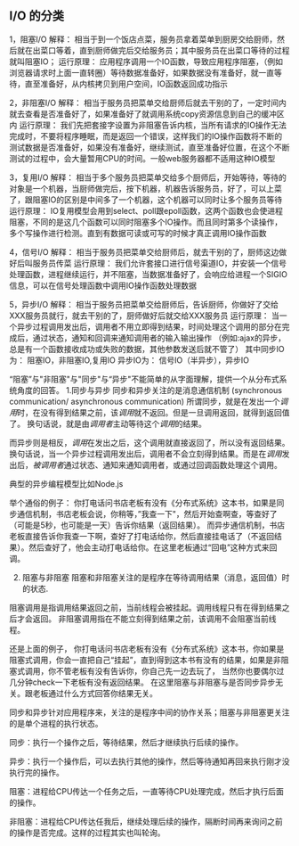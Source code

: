 I/O 的分类
---------------

   1，阻塞I/O
   解释：
   相当于到一个饭店点菜，服务员拿着菜单到厨房交给厨师，然后就在出菜口等着，直到厨师做完后交给服务员；其中服务员在出菜口等待的过程就叫阻塞IO；
   运行原理：
   应用程序调用一个IO函数，导致应用程序阻塞，（例如浏览器请求时上面一直转圈）等待数据准备好，如果数据没有准备好，就一直等待，直至准备好，从内核拷贝到用户空间，IO函数返回成功指示

   2，非阻塞I/O
   解释：
   相当于服务员把菜单交给厨师后就去干别的了，一定时间内就去查看是否准备好了，如果准备好了就调用系统copy资源信息到自己的缓冲区内
   运行原理：
   我们先把套接字设置为非阻塞告诉内核，当所有请求的IO操作无法完成时，不要将程序睡眠，而是返回一个错误，这样我们的IO操作函数将不断的测试数据是否准备好，如果没有准备好，继续测试，直至准备好位置，在这个不断测试的过程中，会大量暂用CPU的时间。一般web服务器都不适用这种IO模型

   3，复用I/O
   解释：
   相当于多个服务员把菜单交给多个厨师后，开始等待，等待的对象是一个机器，当厨师做完后，按下机器，机器告诉服务员，好了，可以上菜了，跟阻塞IO的区别是中间多了一个机器，这个机器可以同时让多个服务员等待
   运行原理：
   IO复用模型会用到select、poll跟epoll函数，这两个函数也会使进程阻塞，不同的是这几个函数可以同时阻塞多个IO操作。而且同时第多个读操作，多个写操作进行检测。直到有数据可读或可写的时候才真正调用IO操作函数

   4，信号I/O
   解释：
   相当于服务员把菜单交给厨师后，就去干别的了，厨师这边做好后叫服务员传菜
   运行原理：
   我们允许套接口进行信号渠道IO，并安装一个信号处理函数，进程继续运行，并不阻塞，当数据准备好了，会响应给进程一个SIGIO信息，可以在信号处理函数中调用IO操作函数处理数据

   5，异步I/O
   解释：
   相当于服务员把菜单交给厨师后，告诉厨师，你做好了交给XXX服务员就行，就去干别的了，厨师做好后就交给XXX服务员
   运行原理：
   当一个异步过程调用发出后，调用者不用立即得到结果，时间处理这个调用的部分在完成后，通过状态，通知和回调来通知调用者的输入输出操作
   （例如:ajax的异步，总是有一个函数接收成功或失败的数据，其他参数发送后就不管了）
   其中同步IO为：
   阻塞IO，非阻塞IO,复用IO
      异步IO为：
   信号IO（半异步），异步IO

   “阻塞”与"非阻塞"与"同步"与“异步"不能简单的从字面理解，提供一个从分布式系统角度的回答。
   1.同步与异步
   同步和异步关注的是消息通信机制 (synchronous communication/ asynchronous communication)
   所谓同步，就是在发出一个*调用*时，在没有得到结果之前，该*调用*就不返回。但是一旦调用返回，就得到返回值了。
   换句话说，就是由*调用者*主动等待这个*调用*的结果。

   而异步则是相反，*调用*在发出之后，这个调用就直接返回了，所以没有返回结果。换句话说，当一个异步过程调用发出后，调用者不会立刻得到结果。而是在*调用*发出后，*被调用者*通过状态、通知来通知调用者，或通过回调函数处理这个调用。

   典型的异步编程模型比如Node.js

   举个通俗的例子：
   你打电话问书店老板有没有《分布式系统》这本书，如果是同步通信机制，书店老板会说，你稍等，”我查一下"，然后开始查啊查，等查好了（可能是5秒，也可能是一天）告诉你结果（返回结果）。
   而异步通信机制，书店老板直接告诉你我查一下啊，查好了打电话给你，然后直接挂电话了（不返回结果）。然后查好了，他会主动打电话给你。在这里老板通过“回电”这种方式来回调。

   2. 阻塞与非阻塞
   阻塞和非阻塞关注的是程序在等待调用结果（消息，返回值）时的状态.

   阻塞调用是指调用结果返回之前，当前线程会被挂起。调用线程只有在得到结果之后才会返回。
   非阻塞调用指在不能立刻得到结果之前，该调用不会阻塞当前线程。

   还是上面的例子，
   你打电话问书店老板有没有《分布式系统》这本书，你如果是阻塞式调用，你会一直把自己“挂起”，直到得到这本书有没有的结果，如果是非阻塞式调用，你不管老板有没有告诉你，你自己先一边去玩了， 当然你也要偶尔过几分钟check一下老板有没有返回结果。
   在这里阻塞与非阻塞与是否同步异步无关。跟老板通过什么方式回答你结果无关。



   同步和异步针对应用程序来，关注的是程序中间的协作关系；阻塞与非阻塞更关注的是单个进程的执行状态。

   同步：执行一个操作之后，等待结果，然后才继续执行后续的操作。

   异步：执行一个操作后，可以去执行其他的操作，然后等待通知再回来执行刚才没执行完的操作。

   阻塞：进程给CPU传达一个任务之后，一直等待CPU处理完成，然后才执行后面的操作。

   非阻塞：进程给CPU传达任我后，继续处理后续的操作，隔断时间再来询问之前的操作是否完成。这样的过程其实也叫轮询。

